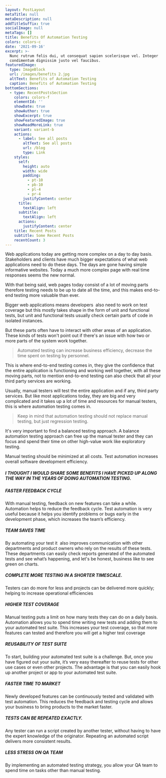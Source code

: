 ```yaml
---
layout: PostLayout
metaTitle: null
metaDescription: null
addTitleSuffix: true
socialImage: null
metaTags: []
title: Benefits Of Automation Testing
colors: colors-c
date: '2021-09-16'
excerpt: >-
  Nunc rutrum felis dui, ut consequat sapien scelerisque vel. Integer
  condimentum dignissim justo vel faucibus.
featuredImage:
  type: ImageBlock
  url: /images/benefits 2.jpg
  altText: Benefits of Automation Testing
  caption: Benefits of Automation Testing
bottomSections:
  - type: RecentPostsSection
    colors: colors-f
    elementId: ''
    showDate: true
    showAuthor: true
    showExcerpt: true
    showFeaturedImage: true
    showReadMoreLink: true
    variant: variant-b
    actions:
      - label: See all posts
        altText: See all posts
        url: /blog
        type: Link
    styles:
      self:
        height: auto
        width: wide
        padding:
          - pt-10
          - pb-10
          - pl-4
          - pr-4
        justifyContent: center
      title:
        textAlign: left
      subtitle:
        textAlign: left
      actions:
        justifyContent: center
    title: Recent Posts
    subtitle: Some Recent Posts
    recentCount: 3
---
```

Web applications today are getting more complex on a day to day basis. Stakeholders and clients have much bigger expectations of what web applications need to do these days. The days are gone having simple informative websites. Today a much more complex page with real time responses seems the new normal.

With that being said, web pages today consist of a lot of moving parts therefore testing needs to be up to date all the time, and this makes end-to-end testing more valuable than ever.

Bigger web applications means developers  also need to work on test coverage but this mostly takes shape in the form of unit and functional tests, but unit and functional tests usually check certain parts of code in isolated instances. 

But these parts often have to interact with other areas of an application. These kinds of tests won't point out if there's an issue with how two or more parts of the system work together.

> Automated testing can increase business efficiency, decrease the time spent on testing by personnel.

This is where end-to-end testing comes in, they give the confidence that the entire application is functioning and working well together, with all these moving parts, not to mention end-to-end testing can also check that all your third party services are working.

Usually, manual testers will test the entire application and if any, third party services. But like most applications today, they are big and very complicated and it takes up a lot of time and resources for manual testers, this is where automation testing comes in.

> Keep in mind that automation testing should not replace manual testing, but just regression testing.

It's very important to find a balanced testing approach. A balance automation testing approach can free up the manual tester and they can focus and spend their time on other high-value work like exploratory testing.

Manual testing should be minimized at all costs. Test automation increases overall software development efficiency.

##### I THOUGHT I WOULD SHARE SOME BENEFITS I HAVE PICKED UP ALONG THE WAY IN THE YEARS OF DOING AUTOMATION TESTING.

##### FASTER FEEDBACK CYCLE

With manual testing, feedback on new features can take a while. Automation helps to reduce the feedback cycle. Test automation is very useful because it helps you identify problems or bugs early in the development phase, which increases the team’s efficiency.

##### TEAM SAVES TIME

By automating your test it  also improves communication with other departments and product owners who rely on the results of these tests. These departments can easily check reports generated of the automated tests and see what’s happening, and let's be honest, business like to see green on charts.

##### COMPLETE MORE TESTING IN A SHORTER TIMESCALE.

Testers can do more for less and projects can be delivered more quickly; helping to increase operational efficiencies

##### HIGHER TEST COVERAGE

Manual testing puts a limit on how many tests they can do on a daily basis. Automation allows you to spend time writing new tests and adding them to your automated test suite. This increases your test coverage, so that more features can tested and therefore you will get a higher test coverage

##### REUSABILITY OF TEST SUITE

To start, building your automated test suite is a challenge. But, once you have figured out your suite, it’s very easy thereafter to reuse tests for other use cases or even other projects. The advantage is that you can easily hook up another project or app to your automated test suite.

##### FASTER TIME TO MARKET

Newly developed features can be continuously tested and validated with test automation. This reduces the feedback and testing cycle and allows your business to bring products to the market faster.

##### TESTS CAN BE REPEATED EXACTLY.

Any tester can run a script created by another tester, without having to have the expert knowledge of the originator. Repeating an automated script delivers more consistent results.

##### LESS STRESS ON QA TEAM

By implementing an automated testing strategy, you allow your QA team to spend time on tasks other than manual testing.
